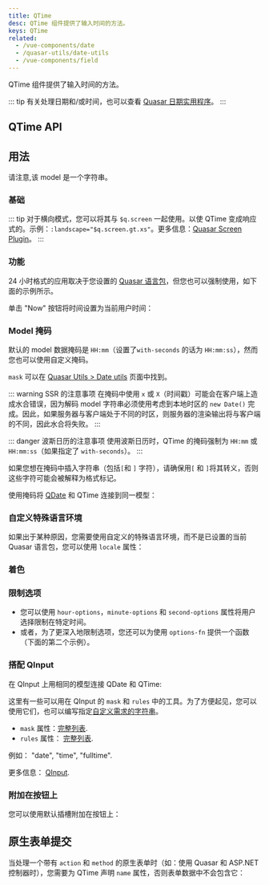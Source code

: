 ```yaml
---
title: QTime
desc: QTime 组件提供了输入时间的方法。
keys: QTime
related:
  - /vue-components/date
  - /quasar-utils/date-utils
  - /vue-components/field
---
```


QTime 组件提供了输入时间的方法。

::: tip
有关处理日期和/或时间，也可以查看 [Quasar 日期实用程序](/quasar-utils/date-utils)。
:::

## QTime API

<doc-api file="QTime" />

## 用法

请注意,该 model 是一个字符串。

### 基础

<doc-example title="基础" file="QTime/Basic" overflow />

<doc-example title="横屏" file="QTime/Landscape" overflow />

::: tip
对于横向模式，您可以将其与 `$q.screen` 一起使用。以使 QTime 变成响应式的。示例：`:landscape="$q.screen.gt.xs"`。更多信息：[Quasar Screen Plugin](/options/screen-plugin)。
:::

### 功能

24 小时格式的应用取决于您设置的 [Quasar 语言包](/options/quasar-language-packs)，但您也可以强制使用，如下面的示例所示。

<doc-example title="24小时格式" file="QTime/Format24h" overflow />

单击 "Now" 按钮将时间设置为当前用户时间：

<doc-example title="Now button" file="QTime/NowBtn" overflow />

<doc-example title="禁用和只读" file="QTime/DisableReadonly" overflow />

### Model 掩码
默认的 model 数据掩码是 `HH:mm`（设置了`with-seconds` 的话为 `HH:mm:ss`），然而您也可以使用自定义掩码。

`mask` 可以在 [Quasar Utils > Date utils](/quasar-utils/date-utils#format-for-display) 页面中找到。

::: warning SSR 的注意事项
在掩码中使用 `x` 或 `X`（时间戳）可能会在客户端上造成水合错误，因为解码 model 字符串必须使用考虑到本地时区的 `new Date()` 完成。因此，如果服务器与客户端处于不同的时区，则服务器的渲染输出将与客户端的不同，因此水合将失败。
:::

::: danger 波斯日历的注意事项
使用波斯日历时，QTime 的掩码强制为 `HH:mm` 或 `HH:mm:ss`（如果指定了 `with-seconds`）。
:::

<doc-example title="简单的掩码" file="QTime/MaskSimple" overflow />

如果您想在掩码中插入字符串（包括`[`和 `]` 字符），请确保用`[` 和 `]`将其转义，否则这些字符可能会被解释为格式标记。

<doc-example title="带有转义字符的掩码" file="QTime/MaskEscape" overflow />

使用掩码将 [QDate](/vue-components/date) 和 QTime 连接到同一模型：

<doc-example title="QDate 和 QTime 使用同一个 model" file="QTime/MaskDateTime" overflow />

### 自定义特殊语言环境

如果出于某种原因，您需要使用自定义的特殊语言环境，而不是已设置的当前 Quasar 语言包，您可以使用 `locale` 属性：


<doc-example title="自定义特殊语言环境" file="QTime/CustomLocale" overflow />

### 着色

<doc-example title="着色" file="QTime/Color" overflow />

<doc-example title="黑色" file="QTime/Dark" overflow dark />

### 限制选项

* 您可以使用 `hour-options`，`minute-options` 和 `second-options` 属性将用户选择限制在特定时间。
* 或者，为了更深入地限制选项，您还可以为使用 `options-fn` 提供一个函数（下面的第二个示例）。

<doc-example title="选项" file="QTime/Options" overflow />

### 搭配 QInput

<doc-example title="Input" file="QTime/Input" overflow />

在 QInput 上用相同的模型连接 QDate 和 QTime:

<doc-example title="QDate and QTime with QInput" file="QTime/InputFull" overflow />

这里有一些可以用在 QInput 的 `mask` 和 `rules` 中的工具。为了方便起见，您可以使用它们，也可以编写指定[自定义需求的字符串](/vue-components/input#mask)。

* `mask`  属性：[完整列表](https://github.com/quasarframework/quasar/blob/dev/ui/src/components/input/use-mask.js#L6).
* `rules` 属性： [完整列表](https://github.com/quasarframework/quasar/blob/dev/ui/src/utils/patterns.js).

例如： "date", "time", "fulltime".

更多信息： [QInput](/vue-components/input).

### 附加在按钮上

您可以使用默认插槽附加在按钮上：

<doc-example title="附加在按钮上" file="QTime/AdditionalButtons" overflow />

## 原生表单提交

当处理一个带有 `action` 和 `method` 的原生表单时（如：使用 Quasar 和 ASP.NET 控制器时），您需要为 QTime 声明 `name` 属性，否则表单数据中不会包含它：

<doc-example title="Native form" file="QTime/NativeForm" />
